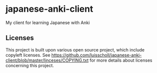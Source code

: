 # japanese-anki-client

My client for learning Japanese with Anki

## Licenses

This project is built upon various open source project, which include copyleft licenses. See https://github.com/luisscholl/japanese-anki-client/blob/master/linceses/COPYING.txt for more details about licenses concerning this project.